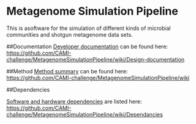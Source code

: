 Metagenome Simulation Pipeline
================

This is asoftware for the simulation of different kinds of microbial communities and shotgun metagenome data sets.

##Documentation 
[Developer documentation](https://github.com/CAMI-challenge/MetagenomeSimulationPipeline/wiki/Design-documentation) can be found here:  
https://github.com/CAMI-challenge/MetagenomeSimulationPipeline/wiki/Design-documentation

##Method
[Method summary](https://github.com/CAMI-challenge/MetagenomeSimulationPipeline/wiki) can be found here:  
https://github.com/CAMI-challenge/MetagenomeSimulationPipeline/wiki

##Dependencies

[Software and hardware dependencies](https://github.com/CAMI-challenge/MetagenomeSimulationPipeline/wiki/Dependancies) are listed here:  
https://github.com/CAMI-challenge/MetagenomeSimulationPipeline/wiki/Dependancies
